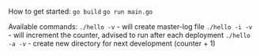 How to get started:
`go build`
`go run main.go`

Available commands:
`./hello -v` - will create master-log file
`./hello -i -v` - will increment the counter, advised to run after each deployment
`./hello -a -v` - create new directory for next development (counter + 1)
